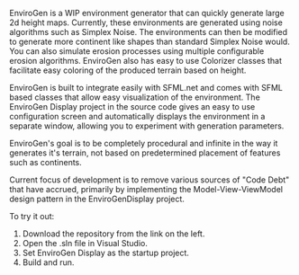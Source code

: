EnviroGen is a WIP environment generator that can quickly generate large 2d height maps. Currently, these environments are generated using noise algorithms such as Simplex Noise. The environments can then be modified to generate more continent like shapes than standard Simplex Noise would. You can also simulate erosion processes using multiple configurable erosion algorithms. EnviroGen also has easy to use Colorizer classes that facilitate easy coloring of the produced terrain based on height.

EnviroGen is built to integrate easily with SFML.net and comes with SFML based classes that allow easy visualization of the environment. The EnviroGen Display project in the source code gives an easy to use configuration screen and automatically displays the environment in a separate window, allowing you to experiment with generation parameters.

EnviroGen's goal is to be completely procedural and infinite in the way it generates it's terrain, not based on predetermined placement of features such as continents.

Current focus of development is to remove various sources of "Code Debt" that have accrued, primarily by implementing the Model-View-ViewModel design pattern in the EnviroGenDisplay project.

To try it out:
1) Download the repository from the link on the left.
2) Open the .sln file in Visual Studio.
3) Set EnviroGen Display as the startup project.
4) Build and run.
